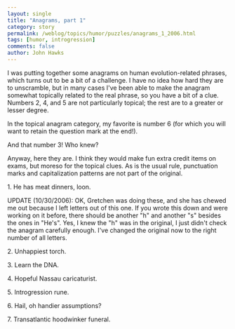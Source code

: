 ```yaml
---
layout: single 
title: "Anagrams, part 1" 
category: story
permalink: /weblog/topics/humor/puzzles/anagrams_1_2006.html
tags: [humor, introgression] 
comments: false 
author: John Hawks 
---
```



<p>
I was putting together some anagrams on human evolution-related phrases, which turns out to be a bit of a challenge. I have no idea how hard they are to unscramble, but in many cases I've been able to make the anagram somewhat topically related to the real phrase, so you have a bit of a clue. Numbers 2, 4, and 5 are not particularly topical; the rest are to a greater or lesser degree. 
</p>

<p>
In the topical anagram category, my favorite is number 6 (for which you will want to retain the question mark at the end!). 
</p>

<p>
And that number 3! Who knew?
</p>

<p>
Anyway, here they are. I think they would make fun extra credit items on exams, but moreso for the topical clues. As is the usual rule, punctuation marks and capitalization patterns are not part of the original. 
</p>

<p>
1. He has meat dinners, loon.  
</p>

<p>
UPDATE (10/30/2006): OK, Gretchen was doing these, and she has chewed me out because I left letters out of this one. If you wrote this down and were working on it before, there should be another "h" and another "s" besides the ones in "He's". Yes, I knew the "h" was in the original, I just didn't check the anagram carefully enough. I've changed the original now to the right number of all letters. 
</p>

<p>
2. Unhappiest torch. 
</p>

<p>
3. Learn the DNA. 
</p>

<p>
4. Hopeful Nassau caricaturist.
</p>

<p>
5. Introgression rune. 
</p>

<p>
6. Hail, oh handier assumptions?
</p>

<p>
7. Transatlantic hoodwinker funeral. 
</p>


